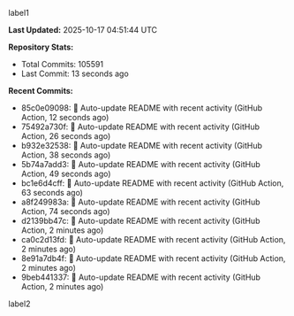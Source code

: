 
label1 
<!-- ACTIVITY_START -->
**Last Updated:** 2025-10-17 04:51:44 UTC

**Repository Stats:**
- Total Commits: 105591
- Last Commit: 13 seconds ago

**Recent Commits:**
- 85c0e09098: 🤖 Auto-update README with recent activity (GitHub Action, 12 seconds ago)
- 75492a730f: 🤖 Auto-update README with recent activity (GitHub Action, 26 seconds ago)
- b932e32538: 🤖 Auto-update README with recent activity (GitHub Action, 38 seconds ago)
- 5b74a7add3: 🤖 Auto-update README with recent activity (GitHub Action, 49 seconds ago)
- bc1e6d4cff: 🤖 Auto-update README with recent activity (GitHub Action, 63 seconds ago)
- a8f249983a: 🤖 Auto-update README with recent activity (GitHub Action, 74 seconds ago)
- d2139bb47c: 🤖 Auto-update README with recent activity (GitHub Action, 2 minutes ago)
- ca0c2d13fd: 🤖 Auto-update README with recent activity (GitHub Action, 2 minutes ago)
- 8e91a7db4f: 🤖 Auto-update README with recent activity (GitHub Action, 2 minutes ago)
- 9beb441337: 🤖 Auto-update README with recent activity (GitHub Action, 2 minutes ago)
<!-- ACTIVITY_END -->

label2
